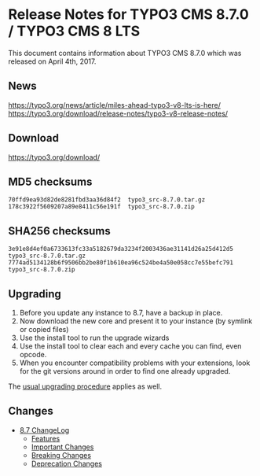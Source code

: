 Release Notes for TYPO3 CMS 8.7.0 / TYPO3 CMS 8 LTS
===================================================

This document contains information about TYPO3 CMS 8.7.0 which was
released on April 4th, 2017.

News
----

<https://typo3.org/news/article/miles-ahead-typo3-v8-lts-is-here/>
<https://typo3.org/download/release-notes/typo3-v8-release-notes/>

Download
--------

<https://typo3.org/download/>

MD5 checksums
-------------

    70ffd9ea93d82de8281fbd3aa36d84f2  typo3_src-8.7.0.tar.gz
    178c3922f5609207a89e8411c56e191f  typo3_src-8.7.0.zip

SHA256 checksums
----------------

    3e91e8d4ef0a6733613fc33a5182679da3234f2003436ae31141d26a25d412d5  typo3_src-8.7.0.tar.gz
    7774ad5134128b6f9506bb2be80f1b610ea96c524be4a50e058cc7e55befc791  typo3_src-8.7.0.zip

Upgrading
---------

1.  Before you update any instance to 8.7, have a backup in place.
2.  Now download the new core and present it to your instance (by
    symlink or copied files)
3.  Use the install tool to run the upgrade wizards
4.  Use the install tool to clear each and every cache you can find,
    even opcode.
5.  When you encounter compatibility problems with your extensions, look
    for the git versions around in order to find one already upgraded.

The [usual upgrading
procedure](https://docs.typo3.org/typo3cms/InstallationGuide/) applies
as well.

Changes
-------

-   [8.7
    ChangeLog](https://docs.typo3.org/typo3cms/extensions/core/Changelog/8.7/Index.html)
    -   [Features](https://docs.typo3.org/typo3cms/extensions/core/Changelog/8.7/Index.html#features)
    -   [Important
        Changes](https://docs.typo3.org/typo3cms/extensions/core/Changelog/8.7/Index.html#important)
    -   [Breaking
        Changes](https://docs.typo3.org/typo3cms/extensions/core/Changelog/8.7/Index.html#breaking-changes)
    -   [Deprecation
        Changes](https://docs.typo3.org/typo3cms/extensions/core/Changelog/8.7/Index.html#deprecation)


